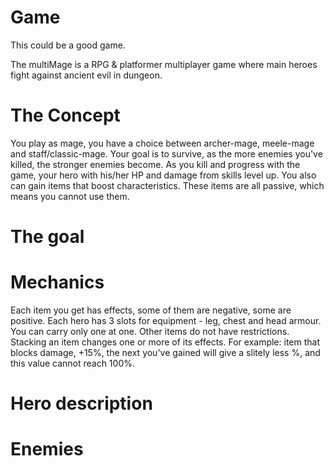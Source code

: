 # Game
This could be a good game.

The multiMage is a RPG & platformer multiplayer game where main heroes fight 
against ancient evil in dungeon.

# The Concept
You play as mage, you have a choice between archer-mage, meele-mage and 
staff/classic-mage. Your goal is to survive, as the more enemies you've killed,
the stronger enemies become. As you kill and progress with the game, your hero 
with his/her HP and damage from skills level up. You also can gain items that
boost characteristics. These items are all passive, which means you cannot use them.

# The goal

# Mechanics
Each item you get has effects, some of them are negative, some are positive.
Each hero has 3 slots for equipment - leg, chest and head armour. 
You can carry only one at one.
Other items do not have restrictions. 
Stacking an item changes one or more of its effects.
For example: item that blocks damage, +15%, the next you've gained will give a 
slitely less %, and this value cannot reach 100%.

# Hero description

# Enemies



